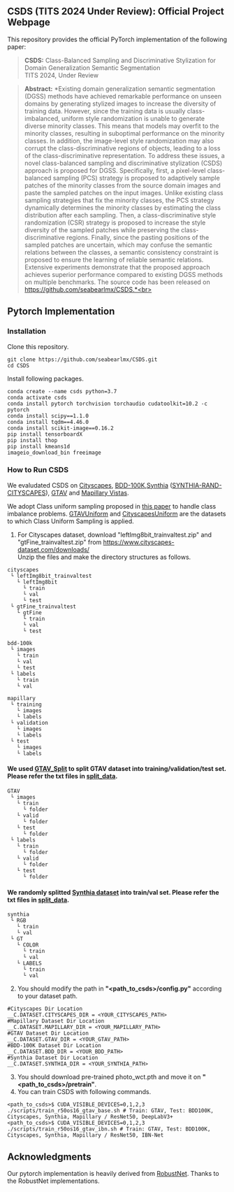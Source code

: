 ## CSDS (TITS 2024 Under Review): Official Project Webpage
This repository provides the official PyTorch implementation of the following paper:
> **CSDS:** Class-Balanced Sampling and Discriminative Stylization for Domain Generalization Semantic Segmentation<br>
> TITS 2024, Under Review<br>

> **Abstract:** 
*Existing domain generalization semantic segmentation (DGSS) methods have achieved remarkable performance on unseen domains by generating stylized images to increase the diversity of training data. However, since the training data is usually class-imbalanced, uniform style randomization is unable to generate diverse minority classes. This means that models may overfit to the minority classes, resulting in suboptimal performance on the minority classes. In addition, the image-level style randomization may also corrupt the class-discriminative regions of objects, leading to a loss of the class-discriminative representation. To address these issues, a novel class-balanced sampling and discriminative stylization (CSDS) approach is proposed for DGSS. Specifically, first, a pixel-level class-balanced sampling (PCS) strategy is proposed to adaptively sample patches of the minority classes from the source domain images and paste the sampled patches on the input images. Unlike existing class sampling strategies that fix the minority classes, the PCS strategy dynamically determines the minority classes by estimating the class distribution after each sampling. Then, a class-discriminative style randomization (CSR) strategy is proposed to increase the style diversity of the sampled patches while preserving the class-discriminative regions. Finally, since the pasting positions of the sampled patches are uncertain, which may confuse the semantic relations between the classes, a semantic consistency constraint is proposed to ensure the learning of reliable semantic relations. Extensive experiments demonstrate that the proposed approach achieves superior performance compared to existing DGSS methods on multiple benchmarks. The source code has been released on https://github.com/seabearlmx/CSDS.*<br>

## Pytorch Implementation
### Installation
Clone this repository.
```
git clone https://github.com/seabearlmx/CSDS.git
cd CSDS
```
Install following packages.
```
conda create --name csds python=3.7
conda activate csds
conda install pytorch torchvision torchaudio cudatoolkit=10.2 -c pytorch
conda install scipy==1.1.0
conda install tqdm==4.46.0
conda install scikit-image==0.16.2
pip install tensorboardX
pip install thop
pip install kmeans1d
imageio_download_bin freeimage
```
### How to Run CSDS
We evaludated CSDS on [Cityscapes](https://www.cityscapes-dataset.com/), [BDD-100K](https://bair.berkeley.edu/blog/2018/05/30/bdd/),[Synthia](https://synthia-dataset.net/downloads/) ([SYNTHIA-RAND-CITYSCAPES](http://synthia-dataset.net/download/808/)), [GTAV](https://download.visinf.tu-darmstadt.de/data/from_games/) and [Mapillary Vistas](https://www.mapillary.com/dataset/vistas?pKey=2ix3yvnjy9fwqdzwum3t9g&lat=20&lng=0&z=1.5).

We adopt Class uniform sampling proposed in [this paper](https://openaccess.thecvf.com/content_CVPR_2019/papers/Zhu_Improving_Semantic_Segmentation_via_Video_Propagation_and_Label_Relaxation_CVPR_2019_paper.pdf) to handle class imbalance problems. [GTAVUniform](https://github.com/shachoi/RobustNet/blob/0538c69954c030273b3df952f90347572ecac53b/datasets/gtav.py#L306) and [CityscapesUniform](https://github.com/shachoi/RobustNet/blob/0538c69954c030273b3df952f90347572ecac53b/datasets/cityscapes.py#L324) are the datasets to which Class Uniform Sampling is applied.


1. For Cityscapes dataset, download "leftImg8bit_trainvaltest.zip" and "gtFine_trainvaltest.zip" from https://www.cityscapes-dataset.com/downloads/<br>
Unzip the files and make the directory structures as follows.
```
cityscapes
 └ leftImg8bit_trainvaltest
   └ leftImg8bit
     └ train
     └ val
     └ test
 └ gtFine_trainvaltest
   └ gtFine
     └ train
     └ val
     └ test
```
```
bdd-100k
 └ images
   └ train
   └ val
   └ test
 └ labels
   └ train
   └ val
```
```
mapillary
 └ training
   └ images
   └ labels
 └ validation
   └ images
   └ labels
 └ test
   └ images
   └ labels
```

#### We used [GTAV_Split](https://download.visinf.tu-darmstadt.de/data/from_games/code/read_mapping.zip) to split GTAV dataset into training/validation/test set. Please refer the txt files in [split_data](https://github.com/seabearlmx/CSDS/tree/main/split_data).

```
GTAV
 └ images
   └ train
     └ folder
   └ valid
     └ folder
   └ test   
     └ folder
 └ labels
   └ train
     └ folder
   └ valid
     └ folder
   └ test   
     └ folder
```

#### We randomly splitted [Synthia dataset](http://synthia-dataset.net/download/808/) into train/val set. Please refer the txt files in [split_data](https://github.com/seabearlmx/CSDS/tree/main/split_data).

```
synthia
 └ RGB
   └ train
   └ val
 └ GT
   └ COLOR
     └ train
     └ val
   └ LABELS
     └ train
     └ val
```

2. You should modify the path in **"<path_to_csds>/config.py"** according to your dataset path.
```
#Cityscapes Dir Location
__C.DATASET.CITYSCAPES_DIR = <YOUR_CITYSCAPES_PATH>
#Mapillary Dataset Dir Location
__C.DATASET.MAPILLARY_DIR = <YOUR_MAPILLARY_PATH>
#GTAV Dataset Dir Location
__C.DATASET.GTAV_DIR = <YOUR_GTAV_PATH>
#BDD-100K Dataset Dir Location
__C.DATASET.BDD_DIR = <YOUR_BDD_PATH>
#Synthia Dataset Dir Location
__C.DATASET.SYNTHIA_DIR = <YOUR_SYNTHIA_PATH>
```
3. You should download pre-trained photo_wct.pth and move it on **"<path_to_csds>/pretrain"**.
4. You can train CSDS with following commands.
```
<path_to_csds>$ CUDA_VISIBLE_DEVICES=0,1,2,3 ./scripts/train_r50os16_gtav_base.sh # Train: GTAV, Test: BDD100K, Cityscapes, Synthia, Mapillary / ResNet50, DeepLabV3+
<path_to_csds>$ CUDA_VISIBLE_DEVICES=0,1,2,3 ./scripts/train_r50os16_gtav_ibn.sh # Train: GTAV, Test: BDD100K, Cityscapes, Synthia, Mapillary / ResNet50, IBN-Net
```

## Acknowledgments
Our pytorch implementation is heavily derived from [RobustNet](https://github.com/shachoi/RobustNet).
Thanks to the RobustNet implementations.
